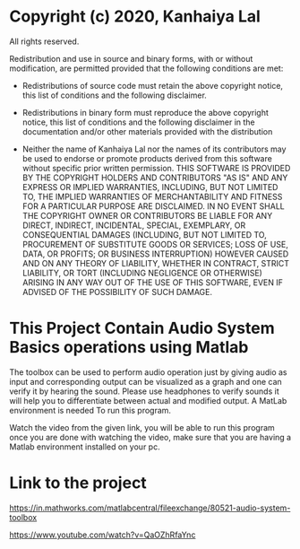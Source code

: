 
# Copyright (c) 2020, Kanhaiya Lal
All rights reserved.

Redistribution and use in source and binary forms, with or without
modification, are permitted provided that the following conditions are met:

* Redistributions of source code must retain the above copyright notice, this
  list of conditions and the following disclaimer.

* Redistributions in binary form must reproduce the above copyright notice,
  this list of conditions and the following disclaimer in the documentation
  and/or other materials provided with the distribution
* Neither the name of Kanhaiya Lal nor the names of its
  contributors may be used to endorse or promote products derived from this
  software without specific prior written permission.
THIS SOFTWARE IS PROVIDED BY THE COPYRIGHT HOLDERS AND CONTRIBUTORS "AS IS"
AND ANY EXPRESS OR IMPLIED WARRANTIES, INCLUDING, BUT NOT LIMITED TO, THE
IMPLIED WARRANTIES OF MERCHANTABILITY AND FITNESS FOR A PARTICULAR PURPOSE ARE
DISCLAIMED. IN NO EVENT SHALL THE COPYRIGHT OWNER OR CONTRIBUTORS BE LIABLE
FOR ANY DIRECT, INDIRECT, INCIDENTAL, SPECIAL, EXEMPLARY, OR CONSEQUENTIAL
DAMAGES (INCLUDING, BUT NOT LIMITED TO, PROCUREMENT OF SUBSTITUTE GOODS OR
SERVICES; LOSS OF USE, DATA, OR PROFITS; OR BUSINESS INTERRUPTION) HOWEVER
CAUSED AND ON ANY THEORY OF LIABILITY, WHETHER IN CONTRACT, STRICT LIABILITY,
OR TORT (INCLUDING NEGLIGENCE OR OTHERWISE) ARISING IN ANY WAY OUT OF THE USE
OF THIS SOFTWARE, EVEN IF ADVISED OF THE POSSIBILITY OF SUCH DAMAGE.

# This Project Contain Audio System Basics operations using Matlab

The toolbox can be used to perform audio operation just by giving audio as input and corresponding output can be visualized as a graph and one can verify it by hearing the sound. Please use headphones to verify sounds it will help you to differentiate between actual and modified output.
A MatLab environment is needed To run this program.

Watch the video from the given link, you will be able to run this program once you are done with watching the video, make sure that you are having a Matlab environment installed on your pc.

# Link to the project
https://in.mathworks.com/matlabcentral/fileexchange/80521-audio-system-toolbox

https://www.youtube.com/watch?v=QaOZhRfaYnc

